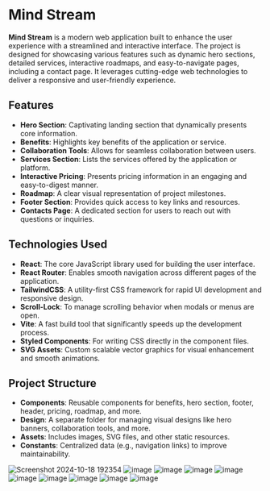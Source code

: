 # Mind Stream

**Mind Stream** is a modern web application built to enhance the user experience with a streamlined and interactive interface. The project is designed for showcasing various features such as dynamic hero sections, detailed services, interactive roadmaps, and easy-to-navigate pages, including a contact page. It leverages cutting-edge web technologies to deliver a responsive and user-friendly experience.

## Features

- **Hero Section**: Captivating landing section that dynamically presents core information.
- **Benefits**: Highlights key benefits of the application or service.
- **Collaboration Tools**: Allows for seamless collaboration between users.
- **Services Section**: Lists the services offered by the application or platform.
- **Interactive Pricing**: Presents pricing information in an engaging and easy-to-digest manner.
- **Roadmap**: A clear visual representation of project milestones.
- **Footer Section**: Provides quick access to key links and resources.
- **Contacts Page**: A dedicated section for users to reach out with questions or inquiries.

## Technologies Used

- **React**: The core JavaScript library used for building the user interface.
- **React Router**: Enables smooth navigation across different pages of the application.
- **TailwindCSS**: A utility-first CSS framework for rapid UI development and responsive design.
- **Scroll-Lock**: To manage scrolling behavior when modals or menus are open.
- **Vite**: A fast build tool that significantly speeds up the development process.
- **Styled Components**: For writing CSS directly in the component files.
- **SVG Assets**: Custom scalable vector graphics for visual enhancement and smooth animations.

## Project Structure

- **Components**: Reusable components for benefits, hero section, footer, header, pricing, roadmap, and more.
- **Design**: A separate folder for managing visual designs like hero banners, collaboration tools, and more.
- **Assets**: Includes images, SVG files, and other static resources.
- **Constants**: Centralized data (e.g., navigation links) to improve maintainability.

![Screenshot 2024-10-18 192354](https://github.com/user-attachments/assets/af7cba3c-9868-46e6-8ae4-61875fbc8fae)
![image](https://github.com/user-attachments/assets/14aa6c6c-ba48-410c-a9b3-0a96d2dd3ada)
![image](https://github.com/user-attachments/assets/3da95f44-77ae-4a67-8122-7235d004d92e)
![image](https://github.com/user-attachments/assets/83868ecc-b57f-479d-8dbe-6ce228105824)
![image](https://github.com/user-attachments/assets/cd86ed1e-4c93-4561-beb0-e7cbfb2f5dd1)
![image](https://github.com/user-attachments/assets/d491f4a9-0a6f-4cc9-9dd1-d72bdde7edbd)
![image](https://github.com/user-attachments/assets/12edec49-a25c-4592-83e4-f8286ce8994f)
![image](https://github.com/user-attachments/assets/c8381081-401f-44ed-ac3f-4640c4970f51)
![image](https://github.com/user-attachments/assets/d5942f78-8dcf-4f75-a5f3-5e6d1888d9e0)
![image](https://github.com/user-attachments/assets/0deb0bcf-294e-4824-b8e9-39adf67f3541)

